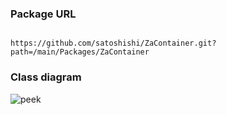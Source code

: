 ### Package URL

```

https://github.com/satoshishi/ZaContainer.git?path=/main/Packages/ZaContainer

```

### Class diagram 

![peek](https://user-images.githubusercontent.com/20067832/125751711-1e08773c-cc69-421a-a3e0-a3efb305a057.png)
